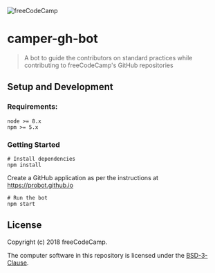 ![freeCodeCamp](https://camo.githubusercontent.com/60c67cf9ac2db30d478d21755289c423e1f985c6/68747470733a2f2f73332e616d617a6f6e6177732e636f6d2f66726565636f646563616d702f776964652d736f6369616c2d62616e6e65722e706e67)

# camper-gh-bot

> A bot to guide the contributors on standard practices while contributing to freeCodeCamp's GitHub repositories

## Setup and Development

### Requirements:

```
node >= 8.x
npm >= 5.x
```

### Getting Started
```
# Install dependencies
npm install
```

Create a GitHub application as per the instructions at <https://probot.github.io>

```
# Run the bot
npm start
```

## License

Copyright (c) 2018 freeCodeCamp.

The computer software in this repository is licensed under the [BSD-3-Clause](./LICENSE).
